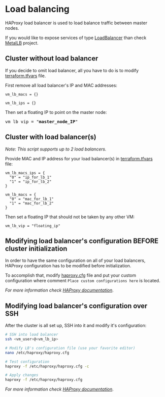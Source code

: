 # Load balancing

HAProxy load balancer is used to load balance traffic between master nodes.

If you would like to expose services of type [LoadBalancer](https://kubernetes.io/docs/concepts/services-networking/service/#loadbalancer) than check [MetalLB](https://metallb.universe.tf/) project. 

## Cluster without load balancer

If you decide to omit load balancer, all you have to do is to modify [terraform.tfvars](../terraform.tfvars) file.

First remove all load balancer's IP and MAC addresses:
```
vm_lb_macs = {}

vm_lb_ips = {}
``` 

Then set a floating IP to point on the master node:
<pre>
vm_lb_vip = "<b>master_node_IP</b>"
</pre>

## Cluster with load balancer(s)

*Note: This script supports up to 2 load balancers.*

Provide MAC and IP address for your load balancer(s) in [terraform.tfvars](../terraform.tfvars) file:
```
vm_lb_macs_ips = {
  "0" = "ip_for_lb_1"
  "1" = "ip_for_lb_2"
}

vm_lb_macs = {
  "0" = "mac_for_lb_1"
  "1" = "mac_for_lb_2"
}
``` 

Then set a floating IP that should not be taken by any other VM:
```
vm_lb_vip = "floating_ip"
```

## Modifying load balancer's configuration BEFORE cluster initialization

In order to have the same configuration on all of your load balancers, 
HAProxy configuration has to be modified before initialization.

To accomplish that, modify [haproxy.cfg](../templates/haproxy.tpl) file and put your custom configuration where 
comment `Place custom configurations here` is located. 

*For more information check [HAProxy documentation](https://cbonte.github.io/haproxy-dconv/)*.

## Modifying load balancer's configuration over SSH

After the cluster is all set up, SSH into it and modify it's configuration:
```bash
# SSH into load balancer
ssh <vm_user>@<vm_lb_ip> 

# Modify LB's configuration file (use your favorite editor)
nano /etc/haproxy/haproxy.cfg

# Test configuration
haproxy -f /etc/haproxy/haproxy.cfg -c

# Apply changes
haproxy -f /etc/haproxy/haproxy.cfg
``` 

*For more information check [HAProxy documentation](https://cbonte.github.io/haproxy-dconv/)*.